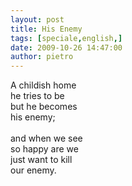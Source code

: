 ```yaml
---
layout: post
title: His Enemy
tags: [speciale,english,]
date: 2009-10-26 14:47:00
author: pietro
---
```

A childish home<br/>he tries to be<br/>but he becomes<br/>his enemy;<br/><br/>and when we see<br/>so happy are we<br/>just want to kill<br/>our enemy.
